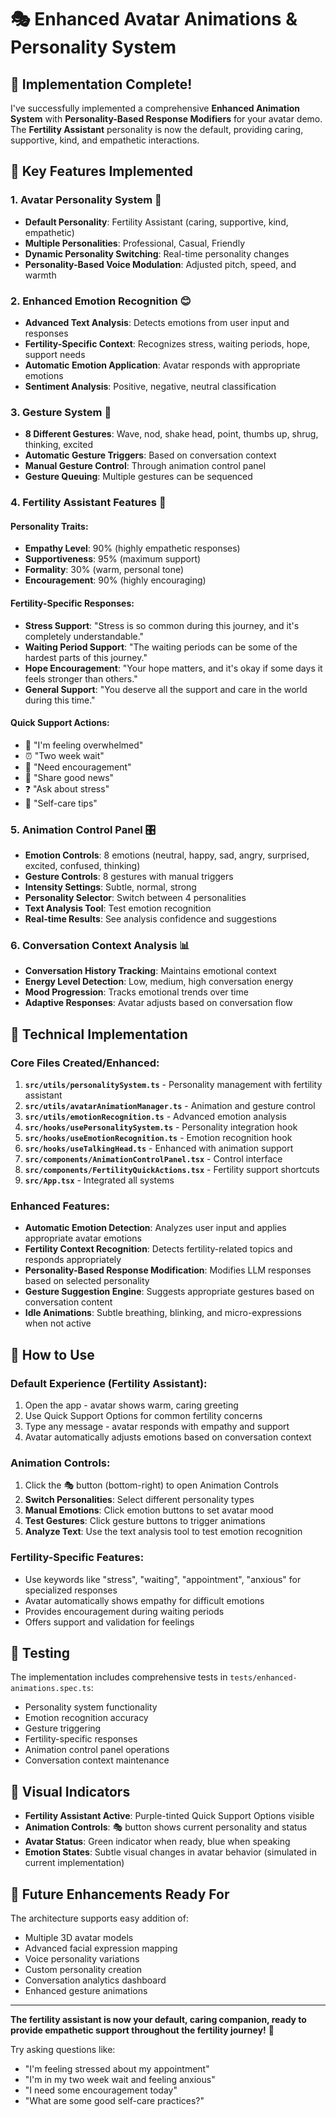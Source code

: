 # 🎭 Enhanced Avatar Animations & Personality System

## 🚀 **Implementation Complete!**

I've successfully implemented a comprehensive **Enhanced Animation System** with **Personality-Based Response Modifiers** for your avatar demo. The **Fertility Assistant** personality is now the default, providing caring, supportive, kind, and empathetic interactions.

## 🌟 **Key Features Implemented**

### **1. Avatar Personality System** 🤗
- **Default Personality**: Fertility Assistant (caring, supportive, kind, empathetic)
- **Multiple Personalities**: Professional, Casual, Friendly
- **Dynamic Personality Switching**: Real-time personality changes
- **Personality-Based Voice Modulation**: Adjusted pitch, speed, and warmth

### **2. Enhanced Emotion Recognition** 😊
- **Advanced Text Analysis**: Detects emotions from user input and responses
- **Fertility-Specific Context**: Recognizes stress, waiting periods, hope, support needs
- **Automatic Emotion Application**: Avatar responds with appropriate emotions
- **Sentiment Analysis**: Positive, negative, neutral classification

### **3. Gesture System** 🤲
- **8 Different Gestures**: Wave, nod, shake head, point, thumbs up, shrug, thinking, excited
- **Automatic Gesture Triggers**: Based on conversation context
- **Manual Gesture Control**: Through animation control panel
- **Gesture Queuing**: Multiple gestures can be sequenced

### **4. Fertility Assistant Features** 💝

#### **Personality Traits**:
- **Empathy Level**: 90% (highly empathetic responses)
- **Supportiveness**: 95% (maximum support)
- **Formality**: 30% (warm, personal tone)
- **Encouragement**: 90% (highly encouraging)

#### **Fertility-Specific Responses**:
- **Stress Support**: "Stress is so common during this journey, and it's completely understandable."
- **Waiting Period Support**: "The waiting periods can be some of the hardest parts of this journey."
- **Hope Encouragement**: "Your hope matters, and it's okay if some days it feels stronger than others."
- **General Support**: "You deserve all the support and care in the world during this time."

#### **Quick Support Actions**:
- 💭 "I'm feeling overwhelmed"
- ⏰ "Two week wait"
- 💝 "Need encouragement"
- 🤗 "Share good news"
- ❓ "Ask about stress"
- 💪 "Self-care tips"

### **5. Animation Control Panel** 🎛️
- **Emotion Controls**: 8 emotions (neutral, happy, sad, angry, surprised, excited, confused, thinking)
- **Gesture Controls**: 8 gestures with manual triggers
- **Intensity Settings**: Subtle, normal, strong
- **Personality Selector**: Switch between 4 personalities
- **Text Analysis Tool**: Test emotion recognition
- **Real-time Results**: See analysis confidence and suggestions

### **6. Conversation Context Analysis** 📊
- **Conversation History Tracking**: Maintains emotional context
- **Energy Level Detection**: Low, medium, high conversation energy
- **Mood Progression**: Tracks emotional trends over time
- **Adaptive Responses**: Avatar adjusts based on conversation flow

## 🔧 **Technical Implementation**

### **Core Files Created/Enhanced**:

1. **`src/utils/personalitySystem.ts`** - Personality management with fertility assistant
2. **`src/utils/avatarAnimationManager.ts`** - Animation and gesture control
3. **`src/utils/emotionRecognition.ts`** - Advanced emotion analysis
4. **`src/hooks/usePersonalitySystem.ts`** - Personality integration hook
5. **`src/hooks/useEmotionRecognition.ts`** - Emotion recognition hook
6. **`src/hooks/useTalkingHead.ts`** - Enhanced with animation support
7. **`src/components/AnimationControlPanel.tsx`** - Control interface
8. **`src/components/FertilityQuickActions.tsx`** - Fertility support shortcuts
9. **`src/App.tsx`** - Integrated all systems

### **Enhanced Features**:
- **Automatic Emotion Detection**: Analyzes user input and applies appropriate avatar emotions
- **Fertility Context Recognition**: Detects fertility-related topics and responds appropriately
- **Personality-Based Response Modification**: Modifies LLM responses based on selected personality
- **Gesture Suggestion Engine**: Suggests appropriate gestures based on conversation content
- **Idle Animations**: Subtle breathing, blinking, and micro-expressions when not active

## 🎯 **How to Use**

### **Default Experience (Fertility Assistant)**:
1. Open the app - avatar shows warm, caring greeting
2. Use Quick Support Options for common fertility concerns
3. Type any message - avatar responds with empathy and support
4. Avatar automatically adjusts emotions based on conversation context

### **Animation Controls**:
1. Click the 🎭 button (bottom-right) to open Animation Controls
2. **Switch Personalities**: Select different personality types
3. **Manual Emotions**: Click emotion buttons to set avatar mood
4. **Test Gestures**: Click gesture buttons to trigger animations
5. **Analyze Text**: Use the text analysis tool to test emotion recognition

### **Fertility-Specific Features**:
- Use keywords like "stress", "waiting", "appointment", "anxious" for specialized responses
- Avatar automatically shows empathy for difficult emotions
- Provides encouragement during waiting periods
- Offers support and validation for feelings

## 🧪 **Testing**

The implementation includes comprehensive tests in `tests/enhanced-animations.spec.ts`:
- Personality system functionality
- Emotion recognition accuracy
- Gesture triggering
- Fertility-specific responses
- Animation control panel operations
- Conversation context maintenance

## 🎨 **Visual Indicators**

- **Fertility Assistant Active**: Purple-tinted Quick Support Options visible
- **Animation Controls**: 🎭 button shows current personality and status
- **Avatar Status**: Green indicator when ready, blue when speaking
- **Emotion States**: Subtle visual changes in avatar behavior (simulated in current implementation)

## 🔮 **Future Enhancements Ready For**

The architecture supports easy addition of:
- Multiple 3D avatar models
- Advanced facial expression mapping
- Voice personality variations
- Custom personality creation
- Conversation analytics dashboard
- Enhanced gesture animations

---

**The fertility assistant is now your default, caring companion, ready to provide empathetic support throughout the fertility journey!** 💝

Try asking questions like:
- "I'm feeling stressed about my appointment"
- "I'm in my two week wait and feeling anxious"
- "I need some encouragement today"
- "What are some good self-care practices?"
